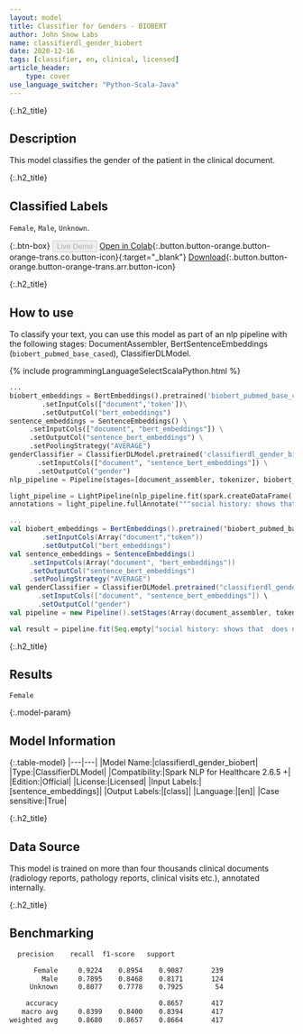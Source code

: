 ```yaml
---
layout: model
title: Classifier for Genders - BIOBERT
author: John Snow Labs
name: classifierdl_gender_biobert
date: 2020-12-16
tags: [classifier, en, clinical, licensed]
article_header:
    type: cover
use_language_switcher: "Python-Scala-Java"
---
```


{:.h2_title}
## Description

This model classifies the gender of the patient in the clinical document. 

{:.h2_title}
## Classified Labels

``Female``, ``Male``, `Unknown`.

{:.btn-box}
<button class="button button-orange" disabled>Live Demo</button>
[Open in Colab](https://colab.research.google.com/github/JohnSnowLabs/spark-nlp-workshop/blob/master/tutorials/Certification_Trainings/Healthcare/16.Adverse_Drug_Event_ADE_NER_and_Classifier.ipynb){:.button.button-orange.button-orange-trans.co.button-icon}{:target="_blank"}
[Download](https://s3.amazonaws.com/auxdata.johnsnowlabs.com/clinical/models/classifierdl_gender_biobert_en_2.6.4_2.4_1608119684447.zip){:.button.button-orange.button-orange-trans.arr.button-icon}

{:.h2_title}
## How to use
To classify your text, you can use this model as part of an nlp pipeline with the following stages: DocumentAssembler, BertSentenceEmbeddings (`biobert_pubmed_base_cased`), ClassifierDLModel.

<div class="tabs-box" markdown="1">
{% include programmingLanguageSelectScalaPython.html %}


```python
...
biobert_embeddings = BertEmbeddings().pretrained('biobert_pubmed_base_cased') \
        .setInputCols(["document",'token'])\
        .setOutputCol("bert_embeddings")
sentence_embeddings = SentenceEmbeddings() \
     .setInputCols(["document", "bert_embeddings"]) \
     .setOutputCol("sentence_bert_embeddings") \
     .setPoolingStrategy("AVERAGE")
genderClassifier = ClassifierDLModel.pretrained('classifierdl_gender_biobert', 'en', 'clinical/models') \
       .setInputCols(["document", "sentence_bert_embeddings"]) \
       .setOutputCol("gender")
nlp_pipeline = Pipeline(stages=[document_assembler, tokenizer, biobert_embeddings, sentence_embeddings, gender_classifier])

light_pipeline = LightPipeline(nlp_pipeline.fit(spark.createDataFrame([['']]).toDF("text")))
annotations = light_pipeline.fullAnnotate("""social history: shows that  does not smoke cigarettes or drink alcohol, lives in a nursing home. family history: shows a family history of breast cancer.""")

```
```scala
...
val biobert_embeddings = BertEmbeddings().pretrained('biobert_pubmed_base_cased')
        .setInputCols(Array("document","token"))
        .setOutputCol("bert_embeddings")
val sentence_embeddings = SentenceEmbeddings()
     .setInputCols(Array("document", "bert_embeddings"))
     .setOutputCol("sentence_bert_embeddings")
     .setPoolingStrategy("AVERAGE") 
val genderClassifier = ClassifierDLModel.pretrained("classifierdl_gender_biobert", "en", "clinical/models") \
       .setInputCols(["document", "sentence_bert_embeddings"]) \
       .setOutputCol("gender")
val pipeline = new Pipeline().setStages(Array(document_assembler, tokenizer, biobert_embeddings, sentence_embeddings, gender_classifier))

val result = pipeline.fit(Seq.empty["social history: shows that  does not smoke cigarettes or drink alcohol, lives in a nursing home. family history: shows a family history of breast cancer."].toDS.toDF("text")).transform(data)
```
</div>

{:.h2_title}
## Results

```bash
Female
```

{:.model-param}
## Model Information

{:.table-model}
|---|---|
|Model Name:|classifierdl_gender_biobert|
|Type:|ClassifierDLModel|
|Compatibility:|Spark NLP for Healthcare 2.6.5 +|
|Edition:|Official|
|License:|Licensed|
|Input Labels:|[sentence_embeddings]|
|Output Labels:|[class]|
|Language:|[en]|
|Case sensitive:|True|

{:.h2_title}
## Data Source
This model is trained on more than four thousands clinical documents (radiology reports, pathology reports, clinical visits etc.), annotated internally.

{:.h2_title}
## Benchmarking
```bash
  precision    recall  f1-score   support

      Female     0.9224    0.8954    0.9087       239
        Male     0.7895    0.8468    0.8171       124
     Unknown     0.8077    0.7778    0.7925        54

    accuracy                         0.8657       417
   macro avg     0.8399    0.8400    0.8394       417
weighted avg     0.8680    0.8657    0.8664       417
```